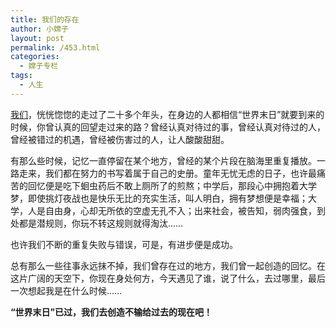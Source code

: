 ```yaml
---
title: 我们的存在
author: 小嫦子
layout: post
permalink: /453.html
categories:
  - 嫦子专栏
tags:
  - 人生
---
```

<a href="/category/us" target="_blank">我们</a>，恍恍惚惚的走过了二十多个年头，在身边的人都相信“世界末日”就要到来的时候，你曾认真的回望走过来的路？曾经认真对待过的事，曾经认真对待过的人，曾经被错过的机遇，曾经被伤害过的人，让人酸酸甜甜。

有那么些时候，记忆一直停留在某个地方，曾经的某个片段在脑海里重复播放。一路走来，我们都在努力的书写着属于自己的史册。童年无忧无虑的日子，也许最痛苦的回忆便是吃下蛔虫药后不敢上厕所了的煎熬；中学后，那段心中拥抱着大学梦，即使挑灯夜战也是快乐无比的充实生活，叫人明白，拥有梦想便是幸福；大学，人是自由身，心却无所依的空虚无孔不入；出来社会，被告知，弱肉强食，到处都是潜规则，你玩不转这规则就得淘汰……  


  
也许我们不断的重复失败与错误，可是，有进步便是成功。

总有那么一些往事永远抹不掉，我们曾存在过的地方，我们曾一起创造的回忆。在这片广阔的天空下，你现在身处何方，今天遇见了谁，说了什么，去过哪里，最后一次想起我是在什么时候……

**“世界末日”已过，我们去创造不输给过去的现在吧！**